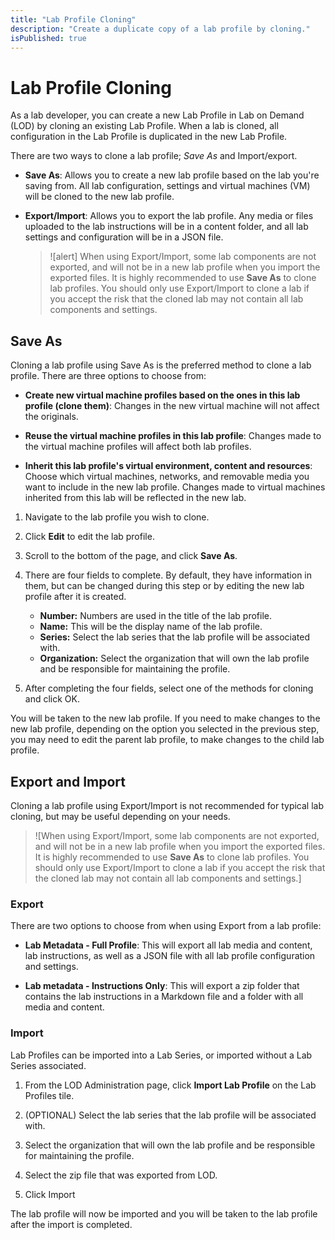 ```yaml
---
title: "Lab Profile Cloning"
description: "Create a duplicate copy of a lab profile by cloning."
isPublished: true
---
```


# Lab Profile Cloning 

As a lab developer, you can create a new Lab Profile in Lab on Demand (LOD) by cloning an existing Lab Profile. When a lab is cloned, all configuration in the Lab Profile is duplicated in the new Lab Profile. 

There are two ways to clone a lab profile;  _Save As_ and Import/export. 

- **Save As**: Allows you to create a new lab profile based on the lab you're saving from. All lab configuration, settings and virtual machines (VM) will be cloned to the new lab profile.

- **Export/Import**: Allows you to export the lab profile. Any media or files uploaded to the lab instructions will be in a content folder, and all lab settings and configuration will be in a JSON file. 

    >![alert] When using Export/Import, some lab components are not exported, and will not be in a new lab profile when you import the exported files. It is highly recommended to use **Save As** to clone lab profiles. You should only use Export/Import to clone a lab if you accept the risk that the cloned lab may not contain all lab components and settings.

## Save As

Cloning a lab profile using Save As is the preferred method to clone a lab profile. There are three options to choose from: 

- **Create new virtual machine profiles based on the ones in this lab profile (clone them)**: Changes in the new virtual machine will not affect the originals. 

- **Reuse the virtual machine profiles in this lab profile**: Changes made to the virtual machine profiles will affect both lab profiles. 

- **Inherit this lab profile's virtual environment, content and resources**: Choose which virtual machines, networks, and removable media you want to include in the new lab profile. Changes made to virtual machines inherited from this lab will be reflected in the new lab. 

1. Navigate to the lab profile you wish to clone. 

1. Click **Edit** to edit the lab profile. 

1. Scroll to the bottom of the page, and click **Save As**. 

1. There are four fields to complete. By default, they have information in them, but can be changed during this step or by editing the new lab profile after it is created. 

    - **Number:** Numbers are used in the title of the lab profile. 
    - **Name:** This will be the display name of the lab profile.
    - **Series:** Select the lab series that the lab profile will be associated    with.
    - **Organization:** Select the organization that will own the lab profile and be responsible for maintaining the profile. 

1. After completing the four fields, select one of the methods for cloning and click OK. 

You will be taken to the new lab profile. If you need to make changes to the new lab profile, depending on the option you selected in the previous step, you may need to edit the parent lab profile, to make changes to the child lab profile. 

## Export and Import

Cloning a lab profile using Export/Import is not recommended for typical lab cloning, but may be useful depending on your needs. 

>![When using Export/Import, some lab components are not exported, and will not be in a new lab profile when you import the exported files. It is highly recommended to use **Save As** to clone lab profiles. You should only use Export/Import to clone a lab if you accept the risk that the cloned lab may not contain all lab components and settings.]

### Export

There are two options to choose from when using Export from a lab profile: 

- **Lab Metadata - Full Profile**: This will export all lab media and content, lab instructions, as well as a JSON file with all lab profile configuration and settings. 

- **Lab metadata - Instructions Only**: This will export a zip folder that contains the lab instructions in a Markdown file and a folder with all media and content. 

### Import

Lab Profiles can be imported into a Lab Series, or imported without a Lab Series associated. 

1. From the LOD Administration page, click **Import Lab Profile** on the Lab Profiles tile. 

1. (OPTIONAL) Select the lab series that the lab profile will be associated with.

1. Select the organization that will own the lab profile and be responsible for maintaining the profile. 

1. Select the zip file that was exported from LOD. 

1. Click Import

The lab profile will now be imported and you will be taken to the lab profile after the import is completed. 














